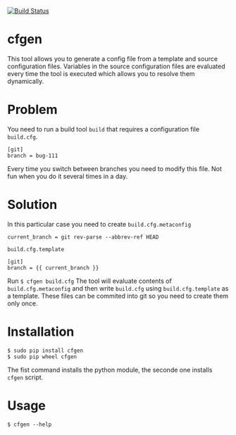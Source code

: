 [![Build Status](https://travis-ci.org/rzhilkibaev/cfgen.png?branch=master)](https://travis-ci.org/rzhilkibaev/cfgen)

# cfgen
This tool allows you to generate a config file from a template and source configuration files. Variables in the source configuration files are evaluated every time the tool is executed which allows you to resolve them dynamically.

# Problem
You need to run a build tool `build` that requires a configuration file `build.cfg`.
```
[git]
branch = bug-111
```
Every time you switch between branches you need to modify this file. Not fun when you do it several times in a day.

# Solution
In this particular case you need to create `build.cfg.metaconfig`
```
current_branch = git rev-parse --abbrev-ref HEAD
```
`build.cfg.template`
```
[git]
branch = {{ current_branch }}
```
Run `$ cfgen build.cfg`
The tool will evaluate contents of `build.cfg.metaconfig` and then write `build.cfg` using `build.cfg.template` as a template. These files can be commited into git so you need to create them only once.

# Installation
```
$ sudo pip install cfgen
$ sudo pip wheel cfgen
```
The fist command installs the python module, the seconde one installs `cfgen` script.

# Usage

`$ cfgen --help`

